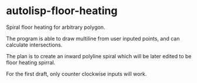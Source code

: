 # autolisp-floor-heating

Spiral floor heating for arbitrary polygon.


The program is able to draw multiline from user inputed points, and can calculate intersections.

The plan is to create an inward polyline spiral which will be later edited to be floor heating spirral.

For the first draft, only counter clockwise inputs will work.
